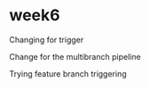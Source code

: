 # week6

Changing for trigger

Change for the multibranch pipeline

Trying feature branch triggering

